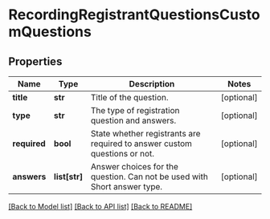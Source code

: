 # RecordingRegistrantQuestionsCustomQuestions

## Properties
Name | Type | Description | Notes
------------ | ------------- | ------------- | -------------
**title** | **str** | Title of the question. | [optional] 
**type** | **str** | The type of registration question and answers. | [optional] 
**required** | **bool** | State whether registrants are required to answer custom questions or not. | [optional] 
**answers** | **list[str]** | Answer choices for the question. Can not be used with Short answer type. | [optional] 

[[Back to Model list]](../README.md#documentation-for-models) [[Back to API list]](../README.md#documentation-for-api-endpoints) [[Back to README]](../README.md)

